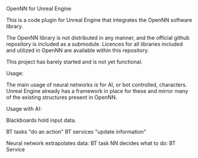 OpenNN for Unreal Engine

This is a code plugin for Unreal Engine that integrates the OpenNN software library.

The OpenNN library is not distributed in any manner, and the official github repository
is included as a submodule. Licences for all libraries included and utilized in OpenNN
are available within this repository.

This project has barely started and is not yet functional.




Usage:

The main usage of neural networks is for AI, or bot controlled, characters. Unreal Engine already has a framework in place for these and mirror many of the existing structures present in OpenNN.



Usage with AI:

Blackboards hold input data.


BT tasks "do an action"
BT services "update information"

Neural network extrapolates data: BT task
NN decides what to do: BT Service